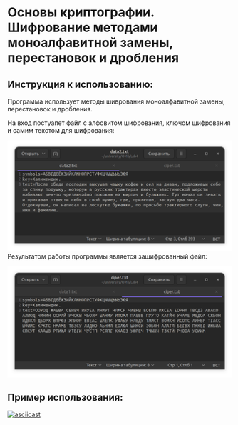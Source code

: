 # Основы криптографии. Шифрование методами моноалфавитной замены, перестановок и дробления
## Инструкция к использованию:
Программа использует методы шиврования моноалфавитной замены, перестановок и дробления.

На вход постуапет файл с алфовитом шифрования, ключом шифрования и самим текстом для шифрования:

![Image alt](https://raw.githubusercontent.com/NikKha03/encryption_methods/main/image/structure.png)
Результатом работы программы является зашифрованный файл:

![Image alt](https://raw.githubusercontent.com/NikKha03/encryption_methods/main/image/cipher.png)
## Пример использования:
[![asciicast](https://asciinema.org/a/2ovfxpMBwIXHXxanXc2n1lnoI.svg)](https://asciinema.org/a/2ovfxpMBwIXHXxanXc2n1lnoI)